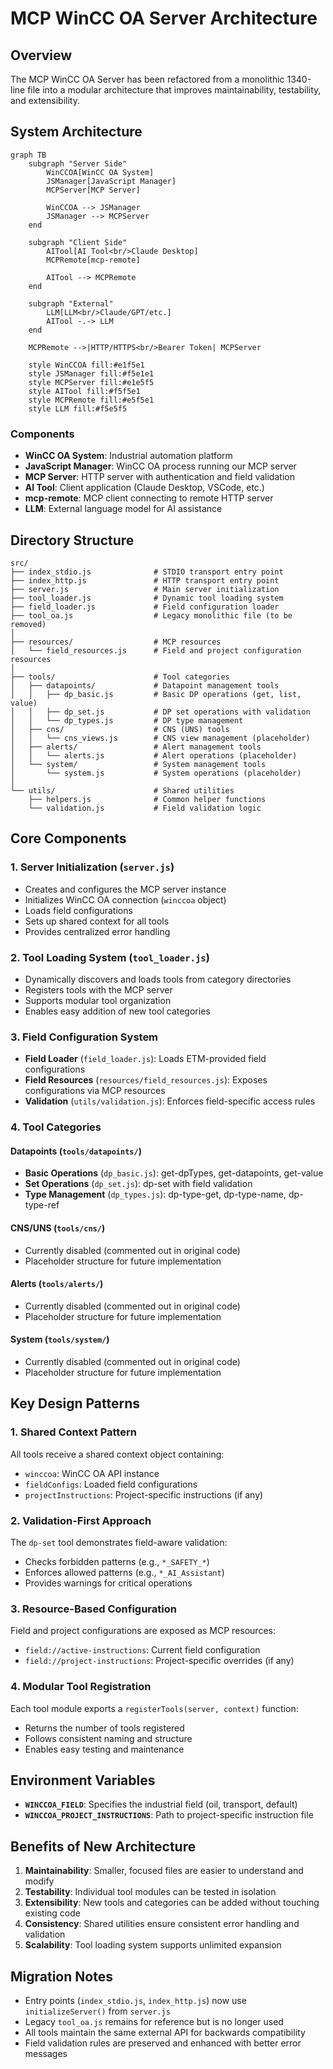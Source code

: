 # MCP WinCC OA Server Architecture

## Overview

The MCP WinCC OA Server has been refactored from a monolithic 1340-line file into a modular architecture that improves maintainability, testability, and extensibility.

## System Architecture

```mermaid
graph TB
    subgraph "Server Side"
        WinCCOA[WinCC OA System]
        JSManager[JavaScript Manager]
        MCPServer[MCP Server]
        
        WinCCOA --> JSManager
        JSManager --> MCPServer
    end
    
    subgraph "Client Side"
        AITool[AI Tool<br/>Claude Desktop]
        MCPRemote[mcp-remote]
        
        AITool --> MCPRemote
    end
    
    subgraph "External"
        LLM[LLM<br/>Claude/GPT/etc.]
        AITool -.-> LLM
    end
    
    MCPRemote -->|HTTP/HTTPS<br/>Bearer Token| MCPServer
    
    style WinCCOA fill:#e1f5e1
    style JSManager fill:#f5e1e1
    style MCPServer fill:#e1e5f5
    style AITool fill:#f5f5e1
    style MCPRemote fill:#e5f5e1
    style LLM fill:#f5e5f5
```

### Components

- **WinCC OA System**: Industrial automation platform
- **JavaScript Manager**: WinCC OA process running our MCP server
- **MCP Server**: HTTP server with authentication and field validation
- **AI Tool**: Client application (Claude Desktop, VSCode, etc.)
- **mcp-remote**: MCP client connecting to remote HTTP server
- **LLM**: External language model for AI assistance

## Directory Structure

```
src/
├── index_stdio.js              # STDIO transport entry point
├── index_http.js               # HTTP transport entry point
├── server.js                   # Main server initialization
├── tool_loader.js              # Dynamic tool loading system
├── field_loader.js             # Field configuration loader
├── tool_oa.js                  # Legacy monolithic file (to be removed)
│
├── resources/                  # MCP resources
│   └── field_resources.js      # Field and project configuration resources
│
├── tools/                      # Tool categories
│   ├── datapoints/             # Datapoint management tools
│   │   ├── dp_basic.js         # Basic DP operations (get, list, value)
│   │   ├── dp_set.js           # DP set operations with validation
│   │   └── dp_types.js         # DP type management
│   ├── cns/                    # CNS (UNS) tools
│   │   └── cns_views.js        # CNS view management (placeholder)
│   ├── alerts/                 # Alert management tools
│   │   └── alerts.js           # Alert operations (placeholder)
│   └── system/                 # System management tools
│       └── system.js           # System operations (placeholder)
│
└── utils/                      # Shared utilities
    ├── helpers.js              # Common helper functions
    └── validation.js           # Field validation logic
```

## Core Components

### 1. Server Initialization (`server.js`)

- Creates and configures the MCP server instance
- Initializes WinCC OA connection (`winccoa` object)
- Loads field configurations
- Sets up shared context for all tools
- Provides centralized error handling

### 2. Tool Loading System (`tool_loader.js`)

- Dynamically discovers and loads tools from category directories
- Registers tools with the MCP server
- Supports modular tool organization
- Enables easy addition of new tool categories

### 3. Field Configuration System

- **Field Loader** (`field_loader.js`): Loads ETM-provided field configurations
- **Field Resources** (`resources/field_resources.js`): Exposes configurations via MCP resources
- **Validation** (`utils/validation.js`): Enforces field-specific access rules

### 4. Tool Categories

#### Datapoints (`tools/datapoints/`)
- **Basic Operations** (`dp_basic.js`): get-dpTypes, get-datapoints, get-value
- **Set Operations** (`dp_set.js`): dp-set with field validation
- **Type Management** (`dp_types.js`): dp-type-get, dp-type-name, dp-type-ref

#### CNS/UNS (`tools/cns/`)
- Currently disabled (commented out in original code)
- Placeholder structure for future implementation

#### Alerts (`tools/alerts/`)
- Currently disabled (commented out in original code)
- Placeholder structure for future implementation

#### System (`tools/system/`)
- Currently disabled (commented out in original code)
- Placeholder structure for future implementation

## Key Design Patterns

### 1. Shared Context Pattern
All tools receive a shared context object containing:
- `winccoa`: WinCC OA API instance
- `fieldConfigs`: Loaded field configurations
- `projectInstructions`: Project-specific instructions (if any)

### 2. Validation-First Approach
The `dp-set` tool demonstrates field-aware validation:
- Checks forbidden patterns (e.g., `*_SAFETY_*`)
- Enforces allowed patterns (e.g., `*_AI_Assistant`)
- Provides warnings for critical operations

### 3. Resource-Based Configuration
Field and project configurations are exposed as MCP resources:
- `field://active-instructions`: Current field configuration
- `field://project-instructions`: Project-specific overrides (if any)

### 4. Modular Tool Registration
Each tool module exports a `registerTools(server, context)` function:
- Returns the number of tools registered
- Follows consistent naming and structure
- Enables easy testing and maintenance

## Environment Variables

- **`WINCCOA_FIELD`**: Specifies the industrial field (oil, transport, default)
- **`WINCCOA_PROJECT_INSTRUCTIONS`**: Path to project-specific instruction file

## Benefits of New Architecture

1. **Maintainability**: Smaller, focused files are easier to understand and modify
2. **Testability**: Individual tool modules can be tested in isolation
3. **Extensibility**: New tools and categories can be added without touching existing code
4. **Consistency**: Shared utilities ensure consistent error handling and validation
5. **Scalability**: Tool loading system supports unlimited expansion

## Migration Notes

- Entry points (`index_stdio.js`, `index_http.js`) now use `initializeServer()` from `server.js`
- Legacy `tool_oa.js` remains for reference but is no longer used
- All tools maintain the same external API for backwards compatibility
- Field validation rules are preserved and enhanced with better error messages